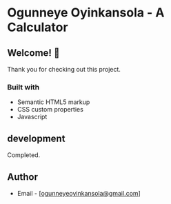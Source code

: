 # Ogunneye Oyinkansola - A Calculator

## Welcome! 👋
Thank you for checking out this project.

### Built with

- Semantic HTML5 markup
- CSS custom properties
- Javascript

## development

Completed.

## Author

- Email - [ogunneyeoyinkansola@gmail.com]
